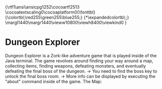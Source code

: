 {\rtf1\ansi\ansicpg1252\cocoartf2513
\cocoatextscaling0\cocoaplatform0{\fonttbl}
{\colortbl;\red255\green255\blue255;}
{\*\expandedcolortbl;;}
\margl1440\margr1440\vieww10800\viewh8400\viewkind0
}
# Dungeon Explorer
Dungeon Explorer is a Zork-like adventure game that is played inside of the Java terminal. The game revolves around finding your way around a map, collecting items, finding weapons, defeating monsters, and eventually defeating the final boss of the dungeon.
-> You need to find the boss key to unlock the final boss room.
-> More info can be displayed by executing the "about" command inside of the game.
The Map: 